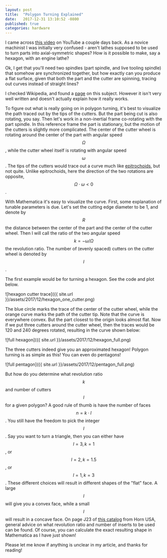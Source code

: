 ```yaml
---
layout: post
title:  "Polygon Turning Explained"
date:   2017-12-31 13:10:52 -0800
published: true
categories: hardware
---
```


I came across [this video](https://www.youtube.com/watch?v=ATgT1nt02PY) on YouTube a couple days back. As a novice machinist I was initially very confused - aren't lathes supposed to be used to turn parts into axial-symmetric shapes? How is it possible to make, say a hexagon, with an engine lathe?

Ok, I get that you'll need two spindles (part spindle, and live tooling spindle) that somehow are synchronized together, but how exactly can you produce a flat surface, given that both the part and the cutter are spinning, tracing out curves instead of straight lines?

<!--more-->

I checked Wikipedia, and found a [page](https://en.wikipedia.org/wiki/Polygonal_turning) on this subject. However it isn't very well written and doesn't actually explain how it really works.

To figure out what is really going on in polygon turning, it's best to visualize the path traced out by the tips of the cutters. But the part being cut is also rotating, you say. Then let's work in a non-inertial frame co-rotating with the part spindle. In this reference frame the part is stationary, but the motion of the cutters is slightly more complicated. The center of the cutter wheel is rotating around the center of the part with angular speed $$\Omega$$, while the cutter wheel itself is rotating with angular speed $$\omega$$. The tips of the cutters would trace out a curve much like [epitrochoids](https://en.wikipedia.org/wiki/Epitrochoid), but not quite. Unlike epitrochoids, here the direction of the two rotations are opposite, $$\Omega \cdot \omega < 0$$.

With Mathematica it's easy to visualize the curve. First, some explanation of tunable parameters is due. Let's set the cutting edge diameter to be 1, and denote by $$R$$ the distance between the center of the part and the center of the cutter wheel. Then I will call the ratio of the two angular speed $$k = - \omega / \Omega$$ the revolution ratio. The number of (evenly spaced) cutters on the cutter wheel is denoted by $$l$$.

The first example would be for turning a hexagon. See the code and plot below.

![hexagon cutter trace]({{ site.url }}/assets/2017/12/hexagon_one_cutter.png)

The blue circle marks the trace of the center of the cutter wheel, while the orange curve marks the path of the cutter tip. Note that the curve is everywhere convex. But the part closest to the origin looks almost flat. Now if we put three cutters around the cutter wheel, then the traces would be 120 and 240 degrees rotated, resulting in the curve shown below:

![full hexagon]({{ site.url }}/assets/2017/12/hexagon_full.png)

The three cutters indeed give you an approximated hexagon! Polygon turning is as simple as this! You can even do pentagons!

![full pentagon]({{ site.url }}/assets/2017/12/pentagon_full.png)

But how do you determine what revolution ratio $$k$$ and number of cutters $$l$$ for a given polygon? A good rule of thumb is have the number of faces $$n = k \cdot l$$. You still have the freedom to pick the integer $$l$$. Say you want to turn a triangle, then you can either have $$l=3, k=1$$, or $$l=2, k=1.5$$, or $$l=1, k=3$$. These different choices will result in different shapes of the "flat" face. A large $$l$$ will give you a convex face, while a small $$l$$ will result in a concave face. On page J23 of [this catalog][horn catalog] from Horn USA, general advice on what revolution ratio and number of inserts to be used can be found. Of course, you can calculate the exact resulting shape in Mathematica as I have just shown!

Please let me know if anything is unclear in my article, and thanks for reading!

[horn catalog]: http://www.hornusa.com/fileadmin/user_upload/usa/PDF/HORN-US-Chapters/KFRAES100US_3.2013/KFRAES100US_3.2013_ChapterJ_Polygon-Milling.pdf
